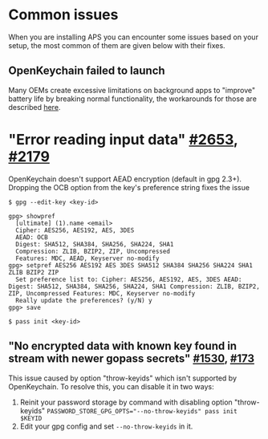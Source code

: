 # Common issues

When you are installing APS you can encounter some issues based on your setup, the most common of them are given below with their fixes.

## OpenKeychain failed to launch

Many OEMs create excessive limitations on background apps to "improve" battery life by breaking normal functionality, the workarounds for those are described [here](./background-killing-bugs.md).


# "Error reading input data" [#2653](https://github.com/android-password-store/android-password-store/issues/2653), [#2179](https://github.com/android-password-store/android-password-store/issues/2179)

OpenKeychain doesn't support AEAD encryption (default in gpg 2.3+). Dropping the OCB option from the key's preference string fixes the issue

```plaintext
$ gpg --edit-key <key-id>

gpg> showpref
  [ultimate] (1).name <email>
  Cipher: AES256, AES192, AES, 3DES
  AEAD: OCB
  Digest: SHA512, SHA384, SHA256, SHA224, SHA1
  Compression: ZLIB, BZIP2, ZIP, Uncompressed
  Features: MDC, AEAD, Keyserver no-modify
gpg> setpref AES256 AES192 AES 3DES SHA512 SHA384 SHA256 SHA224 SHA1 ZLIB BZIP2 ZIP
  Set preference list to: Cipher: AES256, AES192, AES, 3DES AEAD: Digest: SHA512, SHA384, SHA256, SHA224, SHA1 Compression: ZLIB, BZIP2, ZIP, Uncompressed Features: MDC, Keyserver no-modify
  Really update the preferences? (y/N) y 
gpg> save

$ pass init <key-id>
```

## "No encrypted data with known key found in stream with newer gopass secrets" [#1530](https://github.com/android-password-store/android-password-store/issues/1530), [#173](https://github.com/android-password-store/android-password-store/issues/173)

This issue caused by option "throw-keyids" which isn't supported by OpenKeychain. To resolve this, you can disable it in two ways:
  1. Reinit your password storage by command with disabling option "throw-keyids" `PASSWORD_STORE_GPG_OPTS="--no-throw-keyids" pass init $KEYID`
  2. Edit your gpg config and set `--no-throw-keyids` in it.
